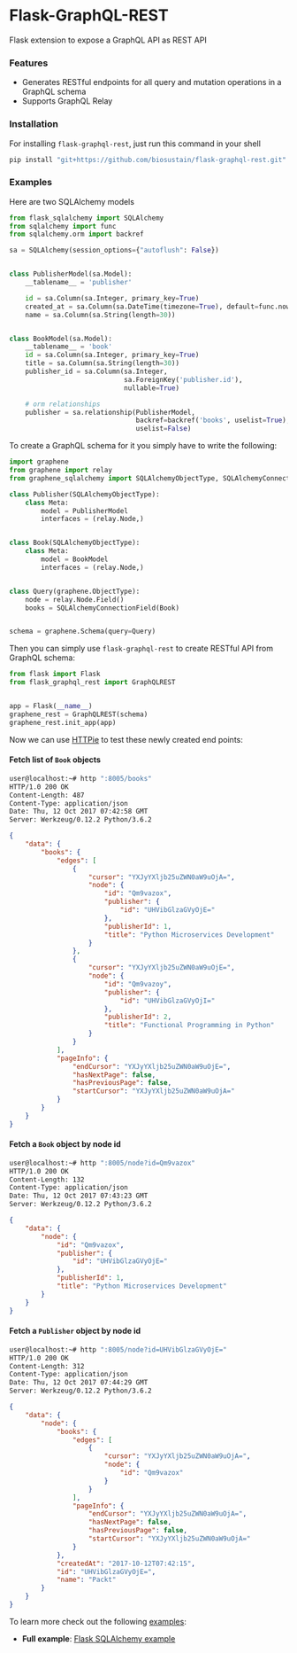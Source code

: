 # Flask-GraphQL-REST
Flask extension to expose a GraphQL API as REST API

### Features
- Generates RESTful endpoints for all query and mutation operations in a GraphQL schema
- Supports GraphQL Relay

### Installation
For installing `flask-graphql-rest`, just run this command in your shell

```bash
pip install "git+https://github.com/biosustain/flask-graphql-rest.git"
```

### Examples
Here are two SQLAlchemy models

```python
from flask_sqlalchemy import SQLAlchemy
from sqlalchemy import func
from sqlalchemy.orm import backref

sa = SQLAlchemy(session_options={"autoflush": False})


class PublisherModel(sa.Model):
    __tablename__ = 'publisher'

    id = sa.Column(sa.Integer, primary_key=True)
    created_at = sa.Column(sa.DateTime(timezone=True), default=func.now(), nullable=False)
    name = sa.Column(sa.String(length=30))


class BookModel(sa.Model):
    __tablename__ = 'book'
    id = sa.Column(sa.Integer, primary_key=True)
    title = sa.Column(sa.String(length=30))
    publisher_id = sa.Column(sa.Integer,
                             sa.ForeignKey('publisher.id'),
                             nullable=True)

    # orm relationships
    publisher = sa.relationship(PublisherModel,
                                backref=backref('books', uselist=True),
                                uselist=False)
```
To create a GraphQL schema for it you simply have to write the following:

```python
import graphene
from graphene import relay
from graphene_sqlalchemy import SQLAlchemyObjectType, SQLAlchemyConnectionField

class Publisher(SQLAlchemyObjectType):
    class Meta:
        model = PublisherModel
        interfaces = (relay.Node,)


class Book(SQLAlchemyObjectType):
    class Meta:
        model = BookModel
        interfaces = (relay.Node,)


class Query(graphene.ObjectType):
    node = relay.Node.Field()
    books = SQLAlchemyConnectionField(Book)


schema = graphene.Schema(query=Query)
```
Then you can simply use `flask-graphql-rest` to create RESTful API from GraphQL schema:
```python
from flask import Flask
from flask_graphql_rest import GraphQLREST


app = Flask(__name__)
graphene_rest = GraphQLREST(schema)
graphene_rest.init_app(app)
```

Now we can use [HTTPie](https://github.com/jakubroztocil/httpie) to test these newly created end points:
#### Fetch list of `Book` objects
```bash
user@localhost:~# http ":8005/books"
HTTP/1.0 200 OK
Content-Length: 487
Content-Type: application/json
Date: Thu, 12 Oct 2017 07:42:58 GMT
Server: Werkzeug/0.12.2 Python/3.6.2
```
```json
{
    "data": {
        "books": {
            "edges": [
                {
                    "cursor": "YXJyYXljb25uZWN0aW9uOjA=",
                    "node": {
                        "id": "Qm9vazox",
                        "publisher": {
                            "id": "UHVibGlzaGVyOjE="
                        },
                        "publisherId": 1,
                        "title": "Python Microservices Development"
                    }
                },
                {
                    "cursor": "YXJyYXljb25uZWN0aW9uOjE=",
                    "node": {
                        "id": "Qm9vazoy",
                        "publisher": {
                            "id": "UHVibGlzaGVyOjI="
                        },
                        "publisherId": 2,
                        "title": "Functional Programming in Python"
                    }
                }
            ],
            "pageInfo": {
                "endCursor": "YXJyYXljb25uZWN0aW9uOjE=",
                "hasNextPage": false,
                "hasPreviousPage": false,
                "startCursor": "YXJyYXljb25uZWN0aW9uOjA="
            }
        }
    }
}
```
#### Fetch a `Book` object by node id
```bash
user@localhost:~# http ":8005/node?id=Qm9vazox"
HTTP/1.0 200 OK
Content-Length: 132
Content-Type: application/json
Date: Thu, 12 Oct 2017 07:43:23 GMT
Server: Werkzeug/0.12.2 Python/3.6.2
```
```json
{
    "data": {
        "node": {
            "id": "Qm9vazox",
            "publisher": {
                "id": "UHVibGlzaGVyOjE="
            },
            "publisherId": 1,
            "title": "Python Microservices Development"
        }
    }
}
```

#### Fetch a `Publisher` object by node id
```bash
user@localhost:~# http ":8005/node?id=UHVibGlzaGVyOjE="
HTTP/1.0 200 OK
Content-Length: 312
Content-Type: application/json
Date: Thu, 12 Oct 2017 07:44:29 GMT
Server: Werkzeug/0.12.2 Python/3.6.2
```
```json
{
    "data": {
        "node": {
            "books": {
                "edges": [
                    {
                        "cursor": "YXJyYXljb25uZWN0aW9uOjA=",
                        "node": {
                            "id": "Qm9vazox"
                        }
                    }
                ],
                "pageInfo": {
                    "endCursor": "YXJyYXljb25uZWN0aW9uOjA=",
                    "hasNextPage": false,
                    "hasPreviousPage": false,
                    "startCursor": "YXJyYXljb25uZWN0aW9uOjA="
                }
            },
            "createdAt": "2017-10-12T07:42:15",
            "id": "UHVibGlzaGVyOjE=",
            "name": "Packt"
        }
    }
}

```


To learn more check out the following [examples](examples/):

* **Full example**: [Flask SQLAlchemy example](examples/example_app.py)
